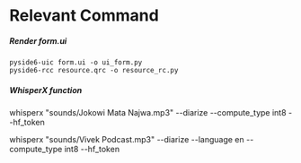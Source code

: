 # Relevant Command

##### Render form.ui

```
pyside6-uic form.ui -o ui_form.py
pyside6-rcc resource.qrc -o resource_rc.py
```

##### WhisperX function

whisperx "sounds/Jokowi Mata Najwa.mp3" --diarize --compute_type int8 --hf_token

whisperx "sounds/Vivek Podcast.mp3" --diarize --language en --compute_type int8 --hf_token
